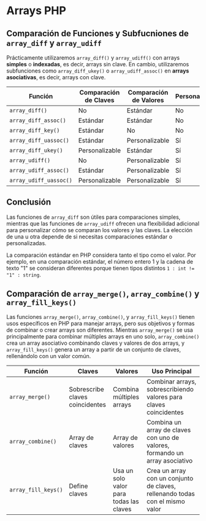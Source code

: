 # Arrays PHP

## Comparación de Funciones y Subfucniones de `array_diff` y `array_udiff`

Prácticamente utilizaremos `array_diff()` y `array_udiff()` con arrays **simples** o **indexadas**, es decir, arrays sin clave. En cambio, utilizaremos subfunciones como `array_diff_ukey()` o `array_udiff_assoc()` en **arrays asociativas**, es decir, arrays con clave.

| Función                     | Comparación de Claves | Comparación de Valores       | Personalización          |
|-----------------------------|-----------------------|------------------------------|--------------------------|
| `array_diff()`              | No                    | Estándar                     | No                       |
| `array_diff_assoc()`        | Estándar              | Estándar                     | No                       |
| `array_diff_key()`          | Estándar              | No                           | No                       |
| `array_diff_uassoc()`       | Estándar              | Personalizable               | Sí                       |
| `array_diff_ukey()`         | Personalizable        | Estándar                     | Sí                       |
| `array_udiff()`             | No                    | Personalizable               | Sí                       |
| `array_udiff_assoc()`       | Estándar              | Personalizable               | Sí                       |
| `array_udiff_uassoc()`      | Personalizable        | Personalizable               | Sí                       |

## Conclusión

Las funciones de `array_diff` son útiles para comparaciones simples, mientras que las funciones de `array_udiff` ofrecen una flexibilidad adicional para personalizar cómo se comparan los valores y las claves. La elección de una u otra depende de si necesitas comparaciones estándar o personalizadas.

La comparación estándar en PHP considera tanto el tipo como el valor. Por ejemplo, en una comparación estándar, el número entero 1 y la cadena de texto "1" se consideran diferentes porque tienen tipos distintos `1 : int != "1" : string`.


## Comparación de `array_merge()`, `array_combine()` y `array_fill_keys()`

Las funciones `array_merge()`, `array_combine()`, y `array_fill_keys()` tienen usos específicos en PHP para manejar arrays, pero sus objetivos y formas de combinar o crear arrays son diferentes. Mientras `array_merge()` se usa principalmente para combinar múltiples arrays en uno solo, `array_combine()` crea un array asociativo combinando claves y valores de dos arrays, y `array_fill_keys()` genera un array a partir de un conjunto de claves, rellenándolo con un valor común.

| Función                | Claves             | Valores                         | Uso Principal                          |
|------------------------|--------------------|----------------------------------|----------------------------------------|
| `array_merge()`         | Sobrescribe claves coincidentes | Combina múltiples arrays | Combinar arrays, sobrescribiendo valores para claves coincidentes |
| `array_combine()`       | Array de claves    | Array de valores                | Combina un array de claves con uno de valores, formando un array asociativo |
| `array_fill_keys()`     | Define claves      | Usa un solo valor para todas las claves | Crea un array con un conjunto de claves, rellenando todas con el mismo valor |
